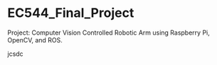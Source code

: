 # EC544_Final_Project
Project: Computer Vision Controlled Robotic Arm using Raspberry Pi, OpenCV, and ROS.

jcsdc
